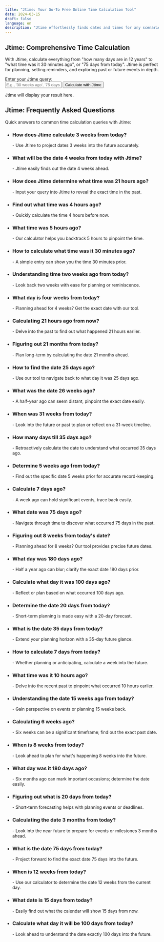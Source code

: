 ```yaml
---
title: "Jtime: Your Go-To Free Online Time Calculation Tool"
date: 2024-03-15
draft: false
language: en
description: "Jtime effortlessly finds dates and times for any scenario, making it your ideal companion for planning, setting reminders, and calculating past or future events with precision."
---
```


<!-- @format -->

<section class="">
  <div class="max-w-screen-md px-4 py-8 mx-auto">
    <h2 class="text-xl font-bold text-center text-gray-900 dark:text-white">Jtime: Comprehensive Time Calculation</h2>
    <p class="mb-8 font-light text-center text-gray-600 dark:text-gray-400">With Jtime, calculate everything from "how many days are in 12 years" to "what time was it 30 minutes ago", or "75 days from today". Jtime is perfect for planning, setting reminders, and exploring past or future events in depth.</p>
    <div class="space-y-6">
      <div class="text-left">
        <label for="timeQuery" class="mb-2 block text-lg font-medium text-gray-900 dark:text-gray-300">Enter your Jtime query:</label>
        <div class="flex items-center space-x-4">
        <input type="text" id="timeQuery" name="timeQuery" class="flex-1 px-4 py-3 text-md text-gray-900 bg-white border border-gray-300 rounded-lg shadow-sm focus:ring-blue-500 focus:border-blue-500 dark:border-gray-600 dark:bg-gray-700 dark:text-white" placeholder="E.g., '30 weeks ago', '75 days from today' with Jtime">
        <button onclick="calculateTime()" class="ml-4 px-8 py-3 text-lg font-semibold text-blue-100 transition-colors duration-200 bg-indigo-700 rounded-lg hover:bg-indigo-800 focus:outline-none focus:ring-4 focus:ring-indigo-500 dark:bg-indigo-600 dark:hover:bg-indigo-700 dark:focus:ring-indigo-800 shadow-lg">Calculate with Jtime</button>
            </div>
        </div>
      <div class="text-center">
        <p id="timeResult" class="p-4 text-lg font-medium text-gray-800 bg-white border border-gray-300 rounded-lg shadow-sm dark:text-gray-200 dark:bg-gray-700">Jtime will display your result here.</p>
      </div>
    </div>
    <!-- SEO Content / FAQ Section -->
    <div class="mt-12">
            <h2 class="text-lg font-semibold text-gray-900 dark:text-white">Jtime: Frequently Asked Questions</h2>
            <p class="mt-4 text-gray-600 dark:text-gray-400">Quick answers to common time calculation queries with Jtime:</p>
      <ul>
        <li><h3>How does Jtime calculate 3 weeks from today?</h3> - Use Jtime to project dates 3 weeks into the future accurately.</li>
        <li><h3>What will be the date 4 weeks from today with Jtime?</h3> - Jtime easily finds out the date 4 weeks ahead.</li>
        <li><h3>How does Jtime determine what time was 21 hours ago?</h3> - Input your query into Jtime to reveal the exact time in the past.</li>
        <li><h3>Find out what time was 4 hours ago?</h3> - Quickly calculate the time 4 hours before now.</li>
        <li><h3>What time was 5 hours ago?</h3> - Our calculator helps you backtrack 5 hours to pinpoint the time.</li>
        <li><h3>How to calculate what time was it 30 minutes ago?</h3> - A simple entry can show you the time 30 minutes prior.</li>
        <li><h3>Understanding time two weeks ago from today?</h3> - Look back two weeks with ease for planning or reminiscence.</li>
        <li><h3>What day is four weeks from today?</h3> - Planning ahead for 4 weeks? Get the exact date with our tool.</li>
        <li><h3>Calculating 21 hours ago from now?</h3> - Delve into the past to find out what happened 21 hours earlier.</li>
        <li><h3>Figuring out 21 months from today?</h3> - Plan long-term by calculating the date 21 months ahead.</li>
        <li><h3>How to find the date 25 days ago?</h3> - Use our tool to navigate back to what day it was 25 days ago.</li>
        <li><h3>What was the date 26 weeks ago?</h3> - A half-year ago can seem distant, pinpoint the exact date easily.</li>
        <li><h3>When was 31 weeks from today?</h3> - Look into the future or past to plan or reflect on a 31-week timeline.</li>
        <li><h3>How many days till 35 days ago?</h3> - Retroactively calculate the date to understand what occurred 35 days ago.</li>
        <li><h3>Determine 5 weeks ago from today?</h3> - Find out the specific date 5 weeks prior for accurate record-keeping.</li>
        <li><h3>Calculate 7 days ago?</h3> - A week ago can hold significant events, trace back easily.</li>
        <li><h3>What date was 75 days ago?</h3> - Navigate through time to discover what occurred 75 days in the past.</li>
        <li><h3>Figuring out 8 weeks from today's date?</h3> - Planning ahead for 8 weeks? Our tool provides precise future dates.</li>
        <li><h3>What day was 180 days ago?</h3> - Half a year ago can blur; clarify the exact date 180 days prior.</li>
        <li><h3>Calculate what day it was 100 days ago?</h3> - Reflect or plan based on what occurred 100 days ago.</li>
        <li><h3>Determine the date 20 days from today?</h3> - Short-term planning is made easy with a 20-day forecast.</li>
        <li><h3>What is the date 35 days from today?</h3> - Extend your planning horizon with a 35-day future glance.</li>
        <li><h3>How to calculate 7 days from today?</h3> - Whether planning or anticipating, calculate a week into the future.</li>
        <li><h3>What time was it 10 hours ago?</h3> - Delve into the recent past to pinpoint what occurred 10 hours earlier.</li>
        <li><h3>Understanding the date 15 weeks ago from today?</h3> - Gain perspective on events or planning 15 weeks back.</li>
        <li><h3>Calculating 6 weeks ago?</h3> - Six weeks can be a significant timeframe; find out the exact past date.</li>
        <li><h3>When is 8 weeks from today?</h3> - Look ahead to plan for what's happening 8 weeks into the future.</li>
        <li><h3>What day was it 180 days ago?</h3> - Six months ago can mark important occasions; determine the date easily.</li>
        <li><h3>Figuring out what is 20 days from today?</h3> - Short-term forecasting helps with planning events or deadlines.</li>
        <li><h3>Calculating the date 3 months from today?</h3> - Look into the near future to prepare for events or milestones 3 months ahead.</li>
        <!-- New Keywords -->
        <li><h3>What is the date 75 days from today?</h3> - Project forward to find the exact date 75 days into the future.</li>
        <li><h3>When is 12 weeks from today?</h3> - Use our calculator to determine the date 12 weeks from the current day.</li>
        <li><h3>What date is 15 days from today?</h3> - Easily find out what the calendar will show 15 days from now.</li>
        <li><h3>Calculate what day it will be 100 days from today?</h3> - Look ahead to understand the date exactly 100 days into the future.</li>
      </ul>
    </div>
  </div>
</section>


<script>
  function calculateTime() {
    const query = document.getElementById('timeQuery').value.toLowerCase();
    const resultElement = document.getElementById('timeResult');
    let resultText = "I'm still learning to calculate that.";

    // Parsing for "weeks ago" and "weeks from today"
    if (query.includes('weeks ago')) {
      const weeks = parseInt(query);
      const date = new Date();
      date.setDate(date.getDate() - weeks * 7);
      resultText = `${weeks} weeks ago was ${date.toDateString()}.`;
    } else if (query.includes('weeks from today')) {
      const weeks = parseInt(query);
      const date = new Date();
      date.setDate(date.getDate() + weeks * 7);
      resultText = `${weeks} weeks from today is ${date.toDateString()}.`;
    }

    // Parsing for "hours ago"
    else if (query.includes('hours ago')) {
      const hours = parseInt(query);
      const date = new Date(new Date().getTime() - hours * 3600000);
      resultText = `${hours} hours ago was ${date.toLocaleTimeString()}.`;
    }

    else if (query.includes('weeks ago')) {
      const weeks = parseInt(query);
      const date = new Date();
      date.setDate(date.getDate() - weeks * 7);
      resultText = `Date ${weeks} weeks ago: ${date.toDateString()}`;
    } else if (query.includes('months ago')) {
      const months = parseInt(query);
      const date = new Date();
      date.setMonth(date.getMonth() - months);
      resultText = `Date ${months} months ago: ${date.toDateString()}`;
    }

    // Parsing for "days ago" and "days from today"
    else if (query.includes('days ago')) {
      const days = parseInt(query);
      const date = new Date();
      date.setDate(date.getDate() - days);
      resultText = `${days} days ago was ${date.toDateString()}.`;
    } else if (query.includes('days from today')) {
      const days = parseInt(query);
      const date = new Date();
      date.setDate(date.getDate() + days);
      resultText = `${days} days from today is ${date.toDateString()}.`;
    }

    // Parsing for "months from today"
    else if (query.includes('months from today')) {
      const months = parseInt(query);
      const date = new Date();
      date.setMonth(date.getMonth() + months);
      resultText = `${months} months from today is ${date.toDateString()}.`;
    }

    // More conditions can be added here for additional queries

    resultElement.innerText = resultText;
  }
</script>


